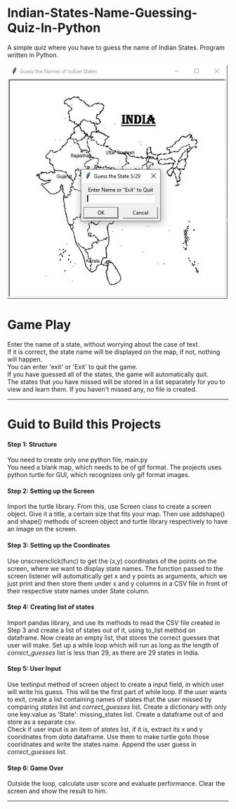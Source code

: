 # Indian-States-Name-Guessing-Quiz-In-Python
A simple quiz where you have to guess the name of Indian States. Program written in Python.

<div>
  <img src="./code_output.JPG" alt='Code Output'>
</div>

# Game Play
Enter the name of a state, without worrying about the case of text. <br>
If it is correct, the state name will be displayed on the map, if not, nothing will happen. <br>
You can enter 'exit' or 'Exit' to quit the game. <br>
If you have guessed all of the states, the game will automatically quit. <br>
The states that you have missed will be stored in a list separately for you to view and learn them. If you haven't missed any, no file is created.

<hr>

# Guid to Build this Projects

<h4> Step 1: Structure </h4>
<p>
  You need to create only one python file, main.py <br>
  You need a blank map, which needs to be of gif format. The projects uses python turtle for GUI, which recognizes only gif format images.
</p>

<h4> Step 2: Setting up the Screen </h4>
<p>
  Import the turtle library. From this, use Screen class to create a screen object. Give it a title, a certain size that fits your map. Then use addshape() and shape() methods of screen object and turtle library respectively to have an image on the screen.
</p>

<h4> Step 3: Setting up the Coordinates </h4>
<p>
  Use onscreenclick(func) to get the (x,y) coordinates of the points on the screen, where we want to display state names. The function passed to the screen listener will automatically get x and y points as arguments, which we just print and then store them under x and y columns in a CSV file in front of their respective state names under State column.
</p>

<h4> Step 4: Creating list of states </h4>
<p>
  Import pandas library, and use its methods to read the CSV file created in Step 3 and create a list of states out of it, using to_list method on dataframe.
  Now create an empty list, that stores the correct guesses that user will make. Set up a while loop which will run as long as the length of <em>correct_guesses</em> list is less than 29, as there are 29 states in India.
</p>

<h4> Step 5: User Input </h4>
<p>
  Use textinput method of screen object to create a input field, in which user will write his guess. This will be the first part of while loop. If the user wants to exit, create a list containing names of states that the user missed by comparing <em>states</em> list and <em>correct_guesses</em> list. Create a dictionary with only one key:value as 'State': missing_states list. Create a dataframe out of and store as a separate csv. <br>
  Check if user input is an item of <em>states</em> list, if it is, extract its x and y cooridnates from <em>data</em> dataframe. Use them to make turtle goto those cooridnates and write the states name. Append the user guess in <em>correct_guesses</em> list.
</p>

<h4> Step 6: Game Over </h4>
<p>
  Outside the loop, calculate user score and evaluate performance. Clear the screen and show the result to him.
</p>

<hr>
